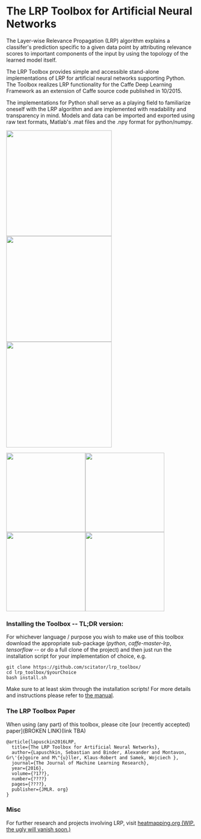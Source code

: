 # The LRP Toolbox for Artificial Neural Networks

The Layer-wise Relevance Propagation (LRP) algorithm explains a classifer's prediction
specific  to  a  given  data  point  by  attributing
relevance scores to  important  components
of  the  input  by  using  the  topology  of  the  learned  model  itself.

The LRP Toolbox provides simple and accessible stand-alone implementations of LRP for artificial neural networks supporting Python. The Toolbox realizes LRP functionality for the Caffe Deep Learning Framework as an extension of Caffe source code published in 10/2015.

The  implementations  for  Python  shall  serve  as  a  playing field to familiarize oneself with the LRP algorithm and are implemented with readability and transparency in mind.  Models and data can be imported and exported using raw text formats, Matlab's .mat files and the .npy format for python/numpy.

<img src="doc/images/1.png" width="280">
<img src="doc/images/2.png" width="280">
<img src="doc/images/7.png" width="280">

<img src="doc/images/volcano2.jpg" width="210"><img src="doc/images/volcano2_hm.jpg" width="210">
<img src="doc/images/scooter10.jpg" width="210"><img src="doc/images/scooter_10_hm.jpg" width="210">



### Installing the Toolbox -- TL;DR version:

For whichever language / purpose you wish to make use of this toolbox download the appropriate sub-package (*python*, *caffe-master-lrp*, *tensorflow* -- or do a full clone of the project) and then just run the installation script for your implementation of choice, e.g.

    git clone https://github.com/scitator/lrp_toolbox/
    cd lrp_toolbox/$yourChoice
    bash install.sh

Make sure to at least skim through the installation scripts! For more details and instructions please refer to [the manual](https://github.com/scitator/lrp_toolbox/blob/master/manual.pdf).

### The LRP Toolbox Paper

When using (any part) of this toolbox, please cite [our (recently accepted) paper](BROKEN LINK)(link TBA)

    @article{lapusckin2016LRP,
      title={The LRP Toolbox for Artificial Neural Networks},
      author={Lapuschkin, Sebastian and Binder, Alexander and Montavon, Gr\'{e}goire and M\"{u}ller, Klaus-Robert and Samek, Wojciech },
      journal={The Journal of Machine Learning Research},
      year={2016},
      volume={?17?},
      number={????}
      pages={????},
      publisher={JMLR. org}
    }

### Misc

For further research and projects involving LRP, visit [heatmapping.org (WIP. the ugly will vanish soon.)](http://heatmapping.org)
